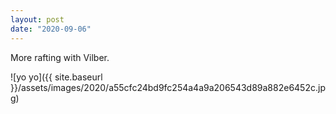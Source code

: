 ```yaml
---
layout: post
date: "2020-09-06"
---
```


More rafting with Vilber.

![yo yo]({{ site.baseurl }}/assets/images/2020/a55cfc24bd9fc254a4a9a206543d89a882e6452c.jpg)
